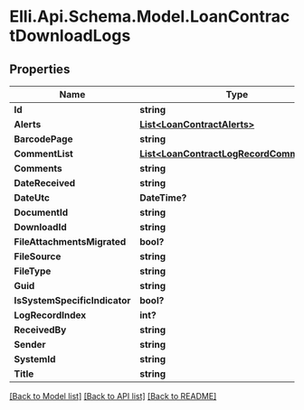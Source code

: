 # Elli.Api.Schema.Model.LoanContractDownloadLogs
## Properties

Name | Type | Description | Notes
------------ | ------------- | ------------- | -------------
**Id** | **string** |  | [optional] 
**Alerts** | [**List&lt;LoanContractAlerts&gt;**](LoanContractAlerts.md) |  | [optional] 
**BarcodePage** | **string** |  | [optional] 
**CommentList** | [**List&lt;LoanContractLogRecordCommentList&gt;**](LoanContractLogRecordCommentList.md) |  | [optional] 
**Comments** | **string** |  | [optional] 
**DateReceived** | **string** |  | [optional] 
**DateUtc** | **DateTime?** |  | [optional] 
**DocumentId** | **string** |  | [optional] 
**DownloadId** | **string** |  | [optional] 
**FileAttachmentsMigrated** | **bool?** |  | [optional] 
**FileSource** | **string** |  | [optional] 
**FileType** | **string** |  | [optional] 
**Guid** | **string** |  | [optional] 
**IsSystemSpecificIndicator** | **bool?** |  | [optional] 
**LogRecordIndex** | **int?** |  | [optional] 
**ReceivedBy** | **string** |  | [optional] 
**Sender** | **string** |  | [optional] 
**SystemId** | **string** |  | [optional] 
**Title** | **string** |  | [optional] 

[[Back to Model list]](../README.md#documentation-for-models) [[Back to API list]](../README.md#documentation-for-api-endpoints) [[Back to README]](../README.md)

